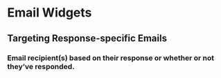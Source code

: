 # Email Widgets

## Targeting Response-specific Emails

### Email recipient(s) based on their response or whether or not they’ve responded.
<div id="gv-email-recipients"></div>
